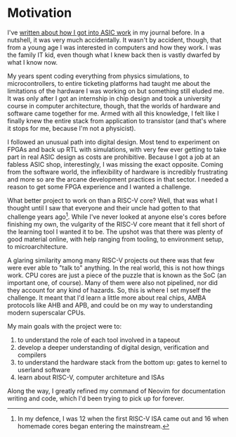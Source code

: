 # Motivation

I've
[written about how I got into ASIC work](https://matiasilva.com/journal/riscv-from-scratch/)
in my journal before. In a nutshell, it was very much accidentally. It wasn't by
accident, though, that from a young age I was interested in computers and how
they work. I was the family IT kid, even though what I knew back then is vastly
dwarfed by what I know now.

My years spent coding everything from physics simulations, to microcontrollers,
to entire ticketing platforms had taught me about the limitations of the
hardware I was working on but something still eluded me. It was only after I got
an internship in chip design and took a university course in computer
architecture, though, that the worlds of hardware and software came together for
me. Armed with all this knowledge, I felt like I finally knew the entire stack
from application to transistor (and that's where it stops for me, because I'm
not a physicist).

I followed an unusual path into digital design. Most tend to experiment on FPGAs
and back up RTL with simulations, with very few ever getting to take part in
real ASIC design as costs are prohibitive. Because I got a job at an fabless
ASIC shop, interestingly, I was missing the exact opposite. Coming from the
software world, the inflexibility of hardware is incredibly frustrating and more
so are the arcane development practices in that sector. I needed a reason to get
some FPGA experience and I wanted a challenge.

What better project to work on than a RISC-V core? Well, that was what I thought
until I saw that everyone and their uncle had gotten to that challenge years
ago[^defence]. While I've never looked at anyone else's cores before finishing
my own, the vulgarity of the RISC-V core meant that it fell short of the
learning tool I wanted it to be. The upshot was that there was plenty of good
material online, with help ranging from tooling, to environment setup, to
microarchitecture.

A glaring similarity among many RISC-V projects out there was that few were ever
able to "talk to" anything. In the real world, this is not how things work. CPU
cores are just a piece of the puzzle that is known as the SoC (an important one,
of course). Many of them were also not pipelined, nor did they account for any
kind of hazards. So, this is where I set myself the challenge. It meant that I'd
learn a little more about real chips, AMBA protocols like AHB and APB, and could
be on my way to understanding modern superscalar CPUs.

My main goals with the project were to:

1. to understand the role of each tool involved in a tapeout
1. develop a deeper understanding of digital design, verification and compilers
1. to understand the hardware stack from the bottom up: gates to kernel to
   userland software
1. learn about RISC-V, computer architeture and ISAs

Along the way, I greatly refined my command of Neovim for documentation writing
and code, which I'd been trying to pick up for forever.

[^defence]:
    In my defence, I was 12 when the first RISC-V ISA came out and 16 when
    homemade cores began entering the mainstream.
